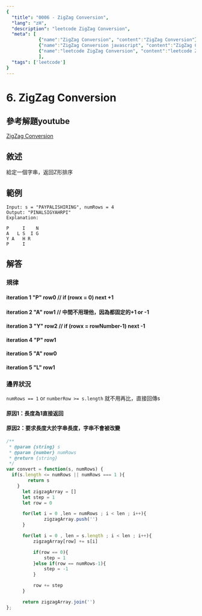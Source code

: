 ```yaml
---
{
  "title": "0006 - ZigZag Conversion",
  "lang": "zH",
  "description": "leetcode ZigZag Conversion",
  "meta": [
            {"name":"ZigZag Conversion", "content":"ZigZag Conversion"},
            {"name":"ZigZag Conversion javascript", "content":"ZigZag Conversion javascript"},
            {"name":"leetcode ZigZag Conversion", "content":"leetcode ZigZag Conversion"}
            ],
  "tags": ['leetcode']
}
---
```

# 6. ZigZag Conversion


## 參考解題youtube
[ZigZag Conversion](https://www.youtube.com/watch?v=re-WQ14s-Kg)

## 敘述
給定一個字串，返回Z形排序

## 範例
```
Input: s = "PAYPALISHIRING", numRows = 4
Output: "PINALSIGYAHRPI"
Explanation:

P     I    N
A   L S  I G
Y A   H R
P     I
```

## 解答
### 規律
#### iteration 1 "P" row0 // if (rowx = 0) next +1
#### iteration 2 "A" row1 // 中間不用理他，因為都固定的+1 or -1
#### iteration 3 "Y" row2 // if (rowx = rowNumber-1)  next -1
#### iteration 4 "P" row1
#### iteration 5 "A" row0
#### iteration 5 "L" row1

### 邊界狀況
`numRows == 1` or `numberRow >= s.length` 就不用再比，直接回傳s
#### 原因1：長度為1直接返回
#### 原因2：要求長度大於字串長度，字串不會被改變

```javascript
/**
 * @param {string} s
 * @param {number} numRows
 * @return {string}
 */
var convert = function(s, numRows) {
  if(s.length <= numRows || numRows === 1 ){
        return s
    }
      let zigzagArray = []
      let step = 1
      let row = 0

      for(let i = 0 ,len = numRows ; i < len ; i++){
              zigzagArray.push('')
      }

      for(let i = 0 , len = s.length ; i < len ; i++){
          zigzagArray[row] += s[i]

          if(row == 0){
              step = 1
          }else if(row == numRows-1){
              step = -1
          }

          row += step
      }

      return zigzagArray.join('')
};
```

